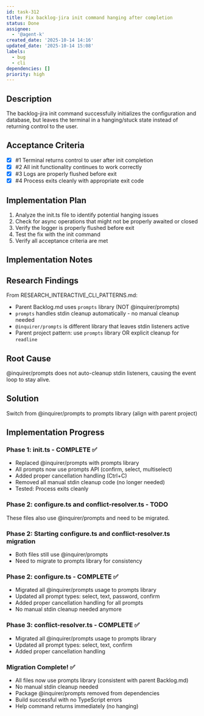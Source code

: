 ```yaml
---
id: task-312
title: Fix backlog-jira init command hanging after completion
status: Done
assignee:
  - '@agent-k'
created_date: '2025-10-14 14:16'
updated_date: '2025-10-14 15:08'
labels:
  - bug
  - cli
dependencies: []
priority: high
---
```


## Description

<!-- SECTION:DESCRIPTION:BEGIN -->
The backlog-jira init command successfully initializes the configuration and database, but leaves the terminal in a hanging/stuck state instead of returning control to the user.
<!-- SECTION:DESCRIPTION:END -->

## Acceptance Criteria
<!-- AC:BEGIN -->
- [x] #1 Terminal returns control to user after init completion
- [x] #2 All init functionality continues to work correctly
- [x] #3 Logs are properly flushed before exit
- [x] #4 Process exits cleanly with appropriate exit code
<!-- AC:END -->

## Implementation Plan

<!-- SECTION:PLAN:BEGIN -->
1. Analyze the init.ts file to identify potential hanging issues
2. Check for async operations that might not be properly awaited or closed
3. Verify the logger is properly flushed before exit
4. Test the fix with the init command
5. Verify all acceptance criteria are met
<!-- SECTION:PLAN:END -->

## Implementation Notes

<!-- SECTION:NOTES:BEGIN -->
## Research Findings

From RESEARCH_INTERACTIVE_CLI_PATTERNS.md:
- Parent Backlog.md uses `prompts` library (NOT @inquirer/prompts)
- `prompts` handles stdin cleanup automatically - no manual cleanup needed
- `@inquirer/prompts` is different library that leaves stdin listeners active
- Parent project pattern: use `prompts` library OR explicit cleanup for `readline`

## Root Cause
@inquirer/prompts does not auto-cleanup stdin listeners, causing the event loop to stay alive.

## Solution
Switch from @inquirer/prompts to prompts library (align with parent project)

## Implementation Progress

### Phase 1: init.ts - COMPLETE ✅
- Replaced @inquirer/prompts with prompts library
- All prompts now use prompts API (confirm, select, multiselect)
- Added proper cancellation handling (Ctrl+C)
- Removed all manual stdin cleanup code (no longer needed)
- Tested: Process exits cleanly

### Phase 2: configure.ts and conflict-resolver.ts - TODO
These files also use @inquirer/prompts and need to be migrated.

### Phase 2: Starting configure.ts and conflict-resolver.ts migration
- Both files still use @inquirer/prompts
- Need to migrate to prompts library for consistency

### Phase 2: configure.ts - COMPLETE ✅
- Migrated all @inquirer/prompts usage to prompts library
- Updated all prompt types: select, text, password, confirm
- Added proper cancellation handling for all prompts
- No manual stdin cleanup needed anymore

### Phase 3: conflict-resolver.ts - COMPLETE ✅
- Migrated all @inquirer/prompts usage to prompts library
- Updated all prompt types: select, text, confirm
- Added proper cancellation handling

### Migration Complete! ✅
- All files now use prompts library (consistent with parent Backlog.md)
- No manual stdin cleanup needed
- Package @inquirer/prompts removed from dependencies
- Build successful with no TypeScript errors
- Help command returns immediately (no hanging)
<!-- SECTION:NOTES:END -->
